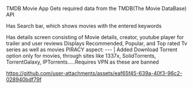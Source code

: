 TMDB Movie App
 Gets required data from the TMDB(The Movie DataBase) API

Has Search bar, which shows movies with the entered keywords

Has details screen consisting of Movie details, creator, youtube player for trailer and user reviews
Displays Recommended, Popular, and Top rated Tv series as well as movies
PIRACY aspect: ---
                  |
Added Download Torrent option only for movies, through sites like 1337x, SolidTorrents, TorrentGalaxy, IPTorrents.....Requires VPN as these are banned

  




https://github.com/user-attachments/assets/eaf65f45-639a-40f3-96c2-028940bdf79f

